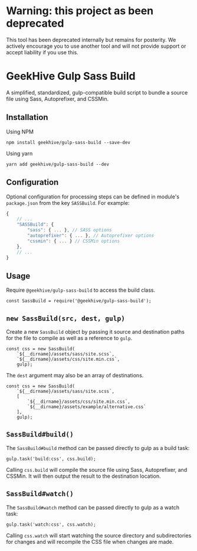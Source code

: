 # Warning: this project as been deprecated

This tool has been deprecated internally but remains for posterity.  We actively encourage you to use another tool and will not provide support or accept liability if you use this.

# GeekHive Gulp Sass Build

A simplified, standardized, gulp-compatible build script to bundle a source file using Sass, Autoprefixer, and CSSMin.

## Installation

Using NPM

```
npm install geekhive/gulp-sass-build --save-dev
```

Using yarn

```
yarn add geekhive/gulp-sass-build --dev
```

## Configuration

Optional configuration for processing steps can be defined in module's `package.json` from the key `SASSBuild`.  For example:

```js
{
    // ...
    "SASSBuild": {
        "sass": { ... }, // SASS options
        "autoprefixer": { ... }, // Autoprefixer options
        "cssmin": { ... } // CSSMin options
    },
    // ...
}
```

## Usage

Require `@geekhive/gulp-sass-build` to access the build class.

```
const SassBuild = require('@geekhive/gulp-sass-build');
```

## `new SassBuild(src, dest, gulp)`

Create a new `SassBuild` object by passing it source and destination paths for the file to compile as well as a reference to `gulp`.

```
const css = new SassBuild(
    `${__dirname}/assets/sass/site.scss`,
    `${__dirname}/assets/css/site.min.css`,
    gulp);
```

The `dest` argument may also be an array of destinations.

```
const css = new SassBuild(
    `${__dirname}/assets/sass/site.scss`,
    [
        `${__dirname}/assets/css/site.min.css`,
        `${__dirname}/assets/example/alternative.css`
    ],
    gulp);
```

## `SassBuild#build()`

The `SassBuild#build` method can be passed directly to gulp as a build task:

```
gulp.task('build:css', css.build);
```

Calling `css.build` will compile the source file using Sass, Autoprefixer, and CSSMin. It will then output the result to the destination location.

## `SassBuild#watch()`

The `SassBuild#watch` method can be passed directly to gulp as a watch task:

```
gulp.task('watch:css', css.watch);
```

Calling `css.watch` will start watching the source directory and subdirectories for changes and will recompile the CSS file when changes are made.
